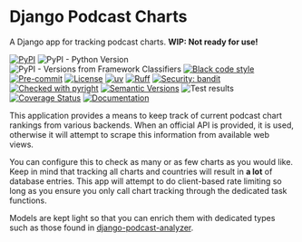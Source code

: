 # Django Podcast Charts

A Django app for tracking podcast charts. **WIP: Not ready for use!**

[![PyPI](https://img.shields.io/pypi/v/django-podcast-charts)](https://pypi.org/project/django-podcast-charts/)
![PyPI - Python Version](https://img.shields.io/pypi/pyversions/django-podcast-charts)
![PyPI - Versions from Framework Classifiers](https://img.shields.io/pypi/frameworkversions/django/django-podcast-charts)
[![Black code style](https://img.shields.io/badge/code%20style-black-000000.svg)](https://github.com/ambv/black)
[![Pre-commit](https://img.shields.io/badge/pre--commit-enabled-brightgreen?logo=pre-commit&logoColor=white)](https://github.com/andrlik/django-podcast-charts/blob/main/.pre-commit-config.yaml)
[![License](https://img.shields.io/github/license/andrlik/django-podcast-charts)](https://github.com/andrlik/django-podcast-charts/blob/main/LICENSE)
[![uv](https://img.shields.io/endpoint?url=https://raw.githubusercontent.com/astral-sh/uv/main/assets/badge/v0.json)](https://github.com/astral-sh/uv)
[![Ruff](https://img.shields.io/endpoint?url=https://raw.githubusercontent.com/astral-sh/ruff/main/assets/badge/v2.json)](https://github.com/astral-sh/ruff)
[![Security: bandit](https://img.shields.io/badge/security-bandit-green.svg)](https://github.com/PyCQA/bandit)
[![Checked with pyright](https://microsoft.github.io/pyright/img/pyright_badge.svg)](https://microsoft.github.io/pyright/)
[![Semantic Versions](https://img.shields.io/badge/%20%20%F0%9F%93%A6%F0%9F%9A%80-semantic--versions-e10079.svg)](https://github.com/andrlik/django-podcast-charts/releases)
![Test results](https://github.com/andrlik/django-podcast-charts/actions/workflows/ci.yml/badge.svg)
[![Coverage Status](https://coveralls.io/repos/github/andrlik/django-podcast-charts/badge.svg?branch=main)](https://coveralls.io/github/andrlik/django-podcast-charts?branch=main)
[![Documentation](https://img.shields.io/badge/docs-mkdocs-blue)](https://andrlik.github.io/django-podcast-charts/)

This application provides a means to keep track of current podcast chart rankings from various backends.
When an official API is provided, it is used, otherwise it will attempt to scrape this information from
available web views.

You can configure this to check as many or as few charts as you would like. Keep in mind that tracking all
charts and countries will result in **a lot** of database entries. This app will attempt to do client-based rate
limiting so long as you ensure you only call chart tracking through the dedicated task functions.

Models are kept light so that you can enrich them with dedicated types such as those found in [django-podcast-analyzer](https://github.com/andrlik/django-podcast-analyzer).
